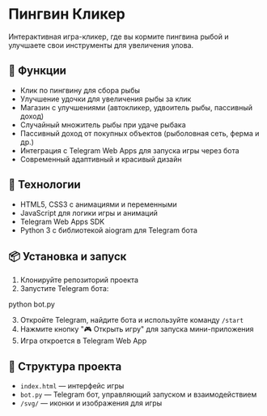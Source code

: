 # Пингвин Кликер

Интерактивная игра-кликер, где вы кормите пингвина рыбой и улучшаете свои инструменты для увеличения улова.

## 🚀 Функции

- Клик по пингвину для сбора рыбы
- Улучшение удочки для увеличения рыбы за клик
- Магазин с улучшениями (автокликер, удвоитель рыбы, пассивный доход)
- Случайный множитель рыбы при удаче рыбака
- Пассивный доход от покупных объектов (рыболовная сеть, ферма и др.)
- Интеграция с Telegram Web Apps для запуска игры через бота
- Современный адаптивный и красивый дизайн

## 🧠 Технологии

- HTML5, CSS3 с анимациями и переменными
- JavaScript для логики игры и анимаций
- Telegram Web Apps SDK
- Python 3 с библиотекой aiogram для Telegram бота

## 📦 Установка и запуск

1. Клонируйте репозиторий проекта
2. Запустите Telegram бота:

python bot.py

3. Откройте Telegram, найдите бота и используйте команду `/start`
4. Нажмите кнопку "🎮 Открыть игру" для запуска мини-приложения
5. Игра откроется в Telegram Web App

## 📁 Структура проекта

- `index.html` — интерфейс игры
- `bot.py` — Telegram бот, управляющий запуском и взаимодействием
- `/svg/` — иконки и изображения для игры


